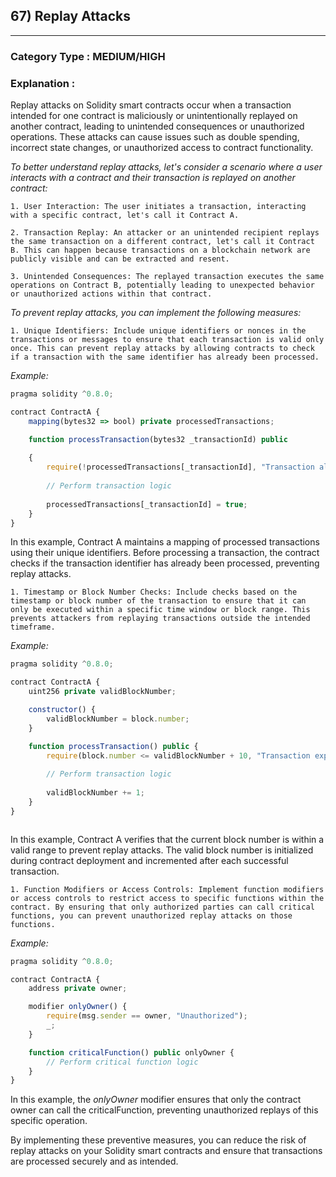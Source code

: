 ##  67) Replay Attacks



---

### **Category Type** : MEDIUM/HIGH


### **Explanation** : 


Replay attacks on Solidity smart contracts occur when a transaction intended for one contract is maliciously or unintentionally replayed on another contract, leading to unintended consequences or unauthorized operations. These attacks can cause issues such as double spending, incorrect state changes, or unauthorized access to contract functionality.

*To better understand replay attacks, let's consider a scenario where a user interacts with a contract and their transaction is replayed on another contract:*

    1. User Interaction: The user initiates a transaction, interacting with a specific contract, let's call it Contract A.

    2. Transaction Replay: An attacker or an unintended recipient replays the same transaction on a different contract, let's call it Contract B. This can happen because transactions on a blockchain network are publicly visible and can be extracted and resent.

    3. Unintended Consequences: The replayed transaction executes the same operations on Contract B, potentially leading to unexpected behavior or unauthorized actions within that contract.

*To prevent replay attacks, you can implement the following measures:*

    1. Unique Identifiers: Include unique identifiers or nonces in the transactions or messages to ensure that each transaction is valid only once. This can prevent replay attacks by allowing contracts to check if a transaction with the same identifier has already been processed.

*Example:*

```javascript
pragma solidity ^0.8.0;

contract ContractA {
    mapping(bytes32 => bool) private processedTransactions;

    function processTransaction(bytes32 _transactionId) public 
    
    {
        require(!processedTransactions[_transactionId], "Transaction already processed");
        
        // Perform transaction logic
        
        processedTransactions[_transactionId] = true;
    }
}


```

In this example, Contract A maintains a mapping of processed transactions using their unique identifiers. Before processing a transaction, the contract checks if the transaction identifier has already been processed, preventing replay attacks.

    1. Timestamp or Block Number Checks: Include checks based on the timestamp or block number of the transaction to ensure that it can only be executed within a specific time window or block range. This prevents attackers from replaying transactions outside the intended timeframe.

*Example:*

```javascript
pragma solidity ^0.8.0;

contract ContractA {
    uint256 private validBlockNumber;

    constructor() {
        validBlockNumber = block.number;
    }

    function processTransaction() public {
        require(block.number <= validBlockNumber + 10, "Transaction expired");
        
        // Perform transaction logic
        
        validBlockNumber += 1;
    }
}



```

In this example, Contract A verifies that the current block number is within a valid range to prevent replay attacks. The valid block number is initialized during contract deployment and incremented after each successful transaction.

    1. Function Modifiers or Access Controls: Implement function modifiers or access controls to restrict access to specific functions within the contract. By ensuring that only authorized parties can call critical functions, you can prevent unauthorized replay attacks on those functions.

*Example:*

```javascript
pragma solidity ^0.8.0;

contract ContractA {
    address private owner;

    modifier onlyOwner() {
        require(msg.sender == owner, "Unauthorized");
        _;
    }

    function criticalFunction() public onlyOwner {
        // Perform critical function logic
    }
}


```


In this example, the *onlyOwner* modifier ensures that only the contract owner can call the criticalFunction, preventing unauthorized replays of this specific operation.

By implementing these preventive measures, you can reduce the risk of replay attacks on your Solidity smart contracts and ensure that transactions are processed securely and as intended.